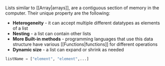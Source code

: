 Lists similar to [[Array|arrays]], are a contiguous section of memory in the computer. Their unique property are the following:
- **Heterogeneity** - it can accept multiple different datatypes as elements of a list
- **Nesting** - a list can contain other lists
- **More Built-in methods** - programming languages that use this data structure have various [[Functions|functions]] for different operations
- **Dynamic size** - a list can expand or shrink as needed
```python
listName = ["element", "element",...]
```
